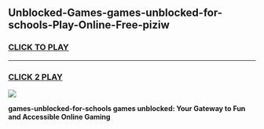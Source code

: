 
## Unblocked-Games-games-unblocked-for-schools-Play-Online-Free-piziw
<h3>
<a href="https://premium76.site?title=games-unblocked-for-schools&ref=26A">CLICK TO PLAY</a></h3>
<hr>

<h3>
<a href="https://premium76.site?title=games-unblocked-for-schools&ref=26A">CLICK 2 PLAY</a>
  
</h3>

<a href="https://premium76.site?title=games-unblocked-for-schools&ref=26A"><img src="https://clearcache.store/games.png"></a>


**games-unblocked-for-schools games unblocked: Your Gateway to Fun and Accessible Online Gaming**
